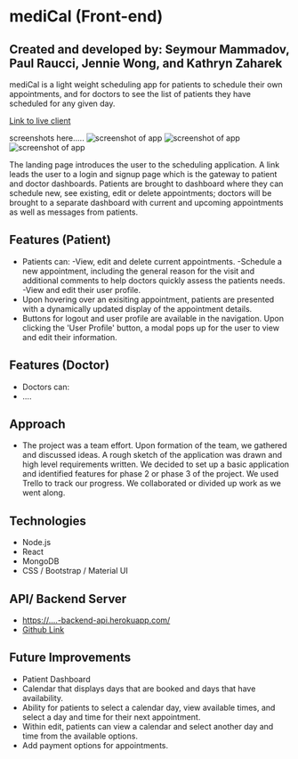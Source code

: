 # mediCal (Front-end)
## Created and developed by: Seymour Mammadov, Paul Raucci, Jennie Wong, and Kathryn Zaharek

mediCal is a light weight scheduling app for patients to schedule their own appointments, and for doctors to see the list of patients they have scheduled for any given day. 

[Link to live client](http:......)

screenshots here.....
![screenshot of app](screenshot-01.png 'Screenshot 1')
![screenshot of app](screenshot-02.png 'Screenshot 2')
![screenshot of app](screenshot-03.png 'Screenshot 3')

The landing page introduces the user to the scheduling application. A link leads the user to a login and signup page which is the gateway to patient and doctor dashboards. Patients are brought to dashboard where they can schedule new, see existing, edit or delete appointments; doctors will be brought to a separate dashboard with current and upcoming appointments as well as messages from patients. 

## Features (Patient)
- Patients can: 
 -View, edit and delete current appointments.
 -Schedule a new appointment, including the general reason for the visit and additional comments to help doctors quickly assess the patients needs.
 -View and edit their user profile. 
- Upon hovering over an exisiting appointment, patients are presented with a dynamically updated display of the appointment details. 
- Buttons for logout and user profile are available in the navigation. Upon clicking the 'User Profile' button, a modal pops up for the user to view and edit their information.

## Features (Doctor)
- Doctors can:
 - ....

## Approach
- The project was a team effort. Upon formation of the team, we gathered and discussed ideas. A rough sketch of the application was drawn and high level requirements written. We decided to set up a basic application and identified features for phase 2 or phase 3 of the project. We used Trello to track our progress. We collaborated or divided up work as we went along. 

## Technologies
- Node.js
- React
- MongoDB
- CSS / Bootstrap / Material UI

## API/ Backend Server
- [https://....-backend-api.herokuapp.com/](https://....-backend-api.herokuapp.com/)
- [Github Link](https://github.com/....)

## Future Improvements
- Patient Dashboard
- Calendar that displays days that are booked and days that have availability. 
- Ability for patients to select a calendar day, view available times, and select a day and time for their next appointment.
- Within edit, patients can view a calendar and select another day and time from the available options. 
- Add payment options for appointments. 
